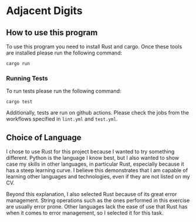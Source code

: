 # Adjacent Digits

## How to use this program

To use this program you need to install Rust and cargo. Once these tools are installed please run the following command:

`cargo run`

### Running Tests

To run tests please run the following command:

`cargo test`

Additionally, tests are run on github actions. Please check the jobs from the workflows specified in `lint.yml` and `test.yml`.

## Choice of Language

I chose to use Rust for this project because I wanted to try something different. Python is the language I know best, but I also wanted to show case my skills in other languages, in particular Rust, especially because it has a steep learning curve. I believe this demonstrates that I am capable of learning other languages and technologies, even if they are not listed on my CV.

Beyond this explanation, I also selected Rust because of its great error management. String operations such as the ones performed in this exercise are usually error prone. Other languages lack the ease of use that Rust has when it comes to error management, so I selected it for this task.